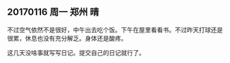 ## 20170116  周一  郑州  晴

不过空气依然不是很好，中午出去吃个饭。下午在屋里看看书。不过昨天打球还是很累，休息也没有充分解乏。身体还是酸疼。

这几天没啥事就写写日记。提交自己的日记就行了。 

